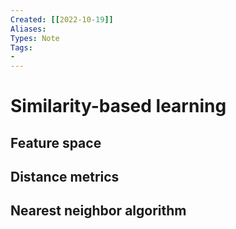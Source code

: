 ```yaml
---
Created: [[2022-10-19]]
Aliases: 
Types: Note
Tags: 
- 
---
```

# Similarity-based learning

## Feature space

## Distance metrics

## Nearest neighbor algorithm
